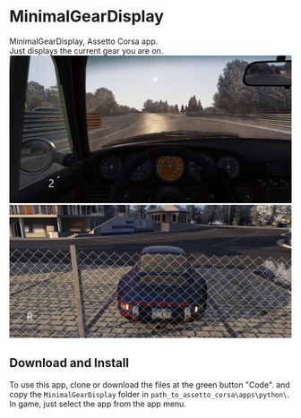 # MinimalGearDisplay
MinimalGearDisplay, Assetto Corsa app.<br>
Just displays the current gear you are on.
![MGDExample](/ui/images/example.png?raw=true "MGDExample")<br>
![MGDRExample](/ui/images/reverse_example.png?raw=true "MGDRExample")

## Download and Install
To use this app, clone or download the files at the green button "Code". and copy the `MinimalGearDisplay` folder in `path_to_assetto_corsa\apps\python\`.<br>
In game, just select the app from the app menu.